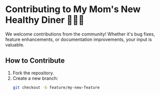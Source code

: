 # Contributing to My Mom's New Healthy Diner 🥗🍓🥑

We welcome contributions from the community! Whether it's bug fixes, feature enhancements, or documentation improvements, your input is valuable.

## How to Contribute

1. Fork the repository.
2. Create a new branch:
   ```bash
   git checkout -b feature/my-new-feature
